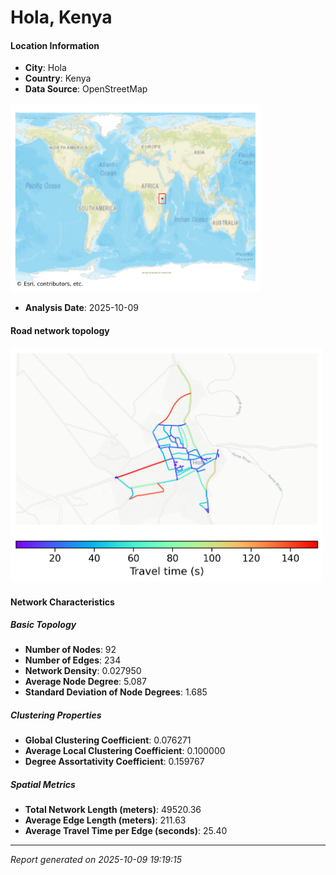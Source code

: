 # Hola, Kenya

#### Location Information

- **City**: Hola
- **Country**: Kenya
- **Data Source**: OpenStreetMap
<img src="Hola_location.png" alt="Hola Location Map" width="400" />

- **Analysis Date**: 2025-10-09

#### Road network topology

<img src="Hola_network_map.png" alt="Hola Road Network Map" width="500"/>

#### Network Characteristics

##### Basic Topology

- **Number of Nodes**: 92
- **Number of Edges**: 234
- **Network Density**: 0.027950
- **Average Node Degree**: 5.087
- **Standard Deviation of Node Degrees**: 1.685

##### Clustering Properties

- **Global Clustering Coefficient**: 0.076271
- **Average Local Clustering Coefficient**: 0.100000
- **Degree Assortativity Coefficient**: 0.159767

##### Spatial Metrics

- **Total Network Length (meters)**: 49520.36
- **Average Edge Length (meters)**: 211.63
- **Average Travel Time per Edge (seconds)**: 25.40

---
*Report generated on 2025-10-09 19:19:15*

